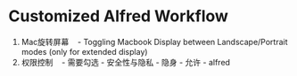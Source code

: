 # Customized Alfred Workflow

1. Mac旋转屏幕
    - Toggling Macbook Display between Landscape/Portrait modes (only for extended display)
2. 权限控制
    - 需要勾选 - 安全性与隐私 - 隐身 - 允许 - alfred
